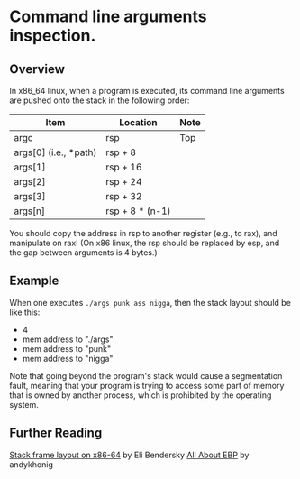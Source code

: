 # Command line arguments inspection.

## Overview
In x86_64 linux, when a program is executed, its command line arguments are pushed onto the stack in the following order:

| Item | Location | Note |
| ---- | ---- | ---- |
| argc | rsp | Top |
| args[0] (i.e., *path) | rsp + 8 ||
| args[1] | rsp + 16 ||
| args[2] | rsp + 24 ||
| args[3] | rsp + 32 ||
| args[n] | rsp + 8 * (n-1) ||

You should copy the address in rsp to another register (e.g., to rax), and manipulate on rax!
(On x86 linux, the rsp should be replaced by esp, and the gap between arguments is 4 bytes.)

## Example
When one executes `./args punk ass nigga`, then the stack layout should be like this:

* 4
* mem address to "./args"
* mem address to "punk"
* mem address to "nigga"

Note that going beyond the program's stack would cause a segmentation fault, meaning that your program is trying to access some part of memory that is owned by another process,
which is prohibited by the operating system.


## Further Reading
[Stack frame layout on x86-64](https://eli.thegreenplace.net/2011/09/06/stack-frame-layout-on-x86-64/) by Eli Bendersky
[All About EBP](https://practicalmalwareanalysis.com/2012/04/03/all-about-ebp/) by andykhonig
